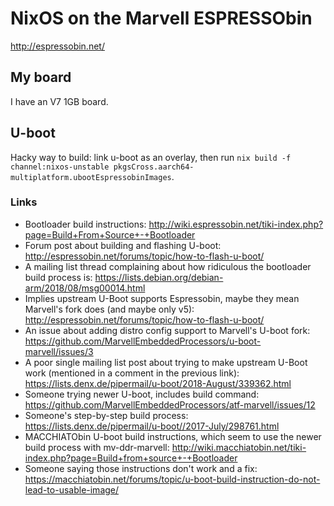 # NixOS on the Marvell ESPRESSObin
http://espressobin.net/

## My board
I have an V7 1GB board.

## U-boot
Hacky way to build: link u-boot as an overlay, then run `nix build -f channel:nixos-unstable pkgsCross.aarch64-multiplatform.ubootEspressobinImages`.

### Links
- Bootloader build instructions: http://wiki.espressobin.net/tiki-index.php?page=Build+From+Source+-+Bootloader
- Forum post about building and flashing U-boot: http://espressobin.net/forums/topic/how-to-flash-u-boot/
- A mailing list thread complaining about how ridiculous the bootloader build process is: https://lists.debian.org/debian-arm/2018/08/msg00014.html
- Implies upstream U-Boot supports Espressobin, maybe they mean Marvell's fork does (and maybe only v5): http://espressobin.net/forums/topic/how-to-flash-u-boot/
- An issue about adding distro config support to Marvell's U-boot fork: https://github.com/MarvellEmbeddedProcessors/u-boot-marvell/issues/3
- A poor single mailing list post about trying to make upstream U-Boot work (mentioned in a comment in the previous link): https://lists.denx.de/pipermail/u-boot/2018-August/339362.html
- Someone trying newer U-boot, includes build command: https://github.com/MarvellEmbeddedProcessors/atf-marvell/issues/12
- Someone's step-by-step build process: https://lists.denx.de/pipermail/u-boot//2017-July/298761.html
- MACCHIATObin U-boot build instructions, which seem to use the newer build process with mv-ddr-marvell: http://wiki.macchiatobin.net/tiki-index.php?page=Build+from+source+-+Bootloader
- Someone saying those instructions don't work and a fix: https://macchiatobin.net/forums/topic/u-boot-build-instruction-do-not-lead-to-usable-image/

